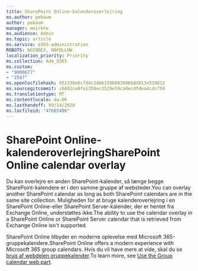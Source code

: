 ```yaml
---
title: SharePoint Online-kalenderoverlejring
ms.author: pebaum
author: pebaum
manager: mnirkhe
ms.audience: Admin
ms.topic: article
ms.service: o365-administration
ROBOTS: NOINDEX, NOFOLLOW
localization_priority: Priority
ms.collection: Adm_O365
ms.custom:
- "9000677"
- "2587"
ms.openlocfilehash: 052330e0cf84c2dbb1586803806b8d013e53dd12
ms.sourcegitcommit: c6692ce0fa1358ec3529e59ca0ecdfdea4cdc759
ms.translationtype: MT
ms.contentlocale: da-DK
ms.lasthandoff: 09/14/2020
ms.locfileid: "47665496"
---
```

# <a name="sharepoint-online-calendar-overlay"></a><span data-ttu-id="fb209-102">SharePoint Online-kalenderoverlejring</span><span class="sxs-lookup"><span data-stu-id="fb209-102">SharePoint Online calendar overlay</span></span>

<span data-ttu-id="fb209-103">Du kan overlejre en anden SharePoint-kalender, så længe begge SharePoint-kalendere er i den samme gruppe af websteder.</span><span class="sxs-lookup"><span data-stu-id="fb209-103">You can overlay another SharePoint calendar as long as both SharePoint calendars are in the same site collection.</span></span> <span data-ttu-id="fb209-104">Muligheden for at bruge kalenderoverlejring i en SharePoint Online-eller SharePoint Server-kalender, der er hentet fra Exchange Online, understøttes ikke.</span><span class="sxs-lookup"><span data-stu-id="fb209-104">The ability to use the calendar overlay in a SharePoint Online or SharePoint Server calendar that is retrieved from Exchange Online isn't supported.</span></span>

<span data-ttu-id="fb209-105">SharePoint Online tilbyder en moderne oplevelse med Microsoft 365-gruppekalendere.</span><span class="sxs-lookup"><span data-stu-id="fb209-105">SharePoint Online offers a modern experience with Microsoft 365 group calendars.</span></span> <span data-ttu-id="fb209-106">Hvis du vil have mere at vide, skal du se [brug af webdelen gruppekalender](https://support.microsoft.com/en-us/office/use-the-group-calendar-web-part-eaf3c04d-5699-48cb-8b5e-3caa887d51ce).</span><span class="sxs-lookup"><span data-stu-id="fb209-106">To learn more, see [Use the Group calendar web part](https://support.microsoft.com/en-us/office/use-the-group-calendar-web-part-eaf3c04d-5699-48cb-8b5e-3caa887d51ce).</span></span>
